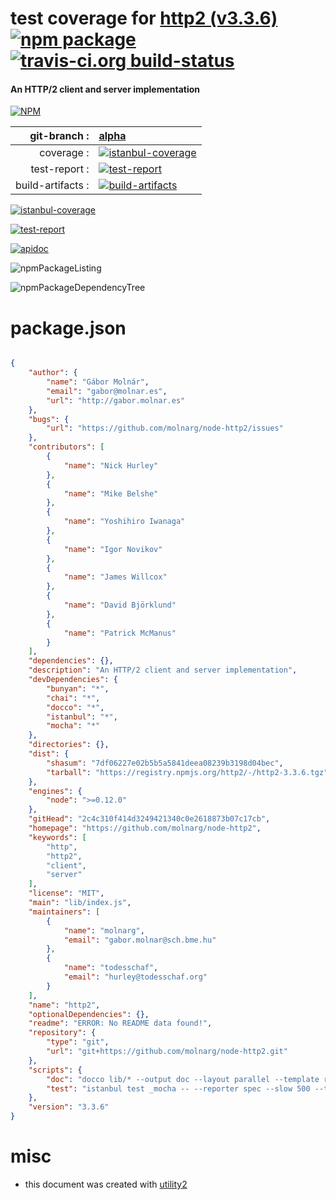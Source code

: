 # test coverage for  [http2 (v3.3.6)](https://github.com/molnarg/node-http2)  [![npm package](https://img.shields.io/npm/v/npmtest-http2.svg?style=flat-square)](https://www.npmjs.org/package/npmtest-http2) [![travis-ci.org build-status](https://api.travis-ci.org/npmtest/node-npmtest-http2.svg)](https://travis-ci.org/npmtest/node-npmtest-http2)
#### An HTTP/2 client and server implementation

[![NPM](https://nodei.co/npm/http2.png?downloads=true)](https://www.npmjs.com/package/http2)

| git-branch : | [alpha](https://github.com/npmtest/node-npmtest-http2/tree/alpha)|
|--:|:--|
| coverage : | [![istanbul-coverage](https://npmtest.github.io/node-npmtest-http2/build/coverage.badge.svg)](https://npmtest.github.io/node-npmtest-http2/build/coverage.html/index.html)|
| test-report : | [![test-report](https://npmtest.github.io/node-npmtest-http2/build/test-report.badge.svg)](https://npmtest.github.io/node-npmtest-http2/build/test-report.html)|
| build-artifacts : | [![build-artifacts](https://npmtest.github.io/node-npmtest-http2/glyphicons_144_folder_open.png)](https://github.com/npmtest/node-npmtest-http2/tree/gh-pages/build)|

[![istanbul-coverage](https://npmtest.github.io/node-npmtest-http2/build/screenCapture.buildCustomOrg.browser.coverage.html.png)](https://npmtest.github.io/node-npmtest-http2/build/coverage.html/index.html)

[![test-report](https://npmtest.github.io/node-npmtest-http2/build/screenCapture.buildCustomOrg.browser.%252Fhome%252Ftravis%252Fbuild%252Fnpmtest%252Fnode-npmtest-http2%252Ftmp%252Fbuild%252Ftest-report.html.png)](https://npmtest.github.io/node-npmtest-http2/build/test-report.html)

[![apidoc](https://npmdoc.github.io/node-npmdoc-http2/build/screenCapture.buildApidoc.browser.%252Fhome%252Ftravis%252Fbuild%252Fnpmdoc%252Fnode-npmdoc-http2%252Ftmp%252Fbuild%252Fapidoc.html.png)](https://npmdoc.github.io/node-npmdoc-http2/build/apidoc.html)

![npmPackageListing](https://npmtest.github.io/node-npmtest-http2/build/screenCapture.npmPackageListing.svg)

![npmPackageDependencyTree](https://npmtest.github.io/node-npmtest-http2/build/screenCapture.npmPackageDependencyTree.svg)



# package.json

```json

{
    "author": {
        "name": "Gábor Molnár",
        "email": "gabor@molnar.es",
        "url": "http://gabor.molnar.es"
    },
    "bugs": {
        "url": "https://github.com/molnarg/node-http2/issues"
    },
    "contributors": [
        {
            "name": "Nick Hurley"
        },
        {
            "name": "Mike Belshe"
        },
        {
            "name": "Yoshihiro Iwanaga"
        },
        {
            "name": "Igor Novikov"
        },
        {
            "name": "James Willcox"
        },
        {
            "name": "David Björklund"
        },
        {
            "name": "Patrick McManus"
        }
    ],
    "dependencies": {},
    "description": "An HTTP/2 client and server implementation",
    "devDependencies": {
        "bunyan": "*",
        "chai": "*",
        "docco": "*",
        "istanbul": "*",
        "mocha": "*"
    },
    "directories": {},
    "dist": {
        "shasum": "7df06227e02b5b5a5841deea08239b3198d04bec",
        "tarball": "https://registry.npmjs.org/http2/-/http2-3.3.6.tgz"
    },
    "engines": {
        "node": ">=0.12.0"
    },
    "gitHead": "2c4c310f414d3249421340c0e2618873b07c17cb",
    "homepage": "https://github.com/molnarg/node-http2",
    "keywords": [
        "http",
        "http2",
        "client",
        "server"
    ],
    "license": "MIT",
    "main": "lib/index.js",
    "maintainers": [
        {
            "name": "molnarg",
            "email": "gabor.molnar@sch.bme.hu"
        },
        {
            "name": "todesschaf",
            "email": "hurley@todesschaf.org"
        }
    ],
    "name": "http2",
    "optionalDependencies": {},
    "readme": "ERROR: No README data found!",
    "repository": {
        "type": "git",
        "url": "git+https://github.com/molnarg/node-http2.git"
    },
    "scripts": {
        "doc": "docco lib/* --output doc --layout parallel --template root.jst --css doc/docco.css && docco lib/protocol/* --output doc/protocol --layout parallel --template protocol.jst --css doc/docco.css",
        "test": "istanbul test _mocha -- --reporter spec --slow 500 --timeout 15000"
    },
    "version": "3.3.6"
}
```



# misc
- this document was created with [utility2](https://github.com/kaizhu256/node-utility2)
